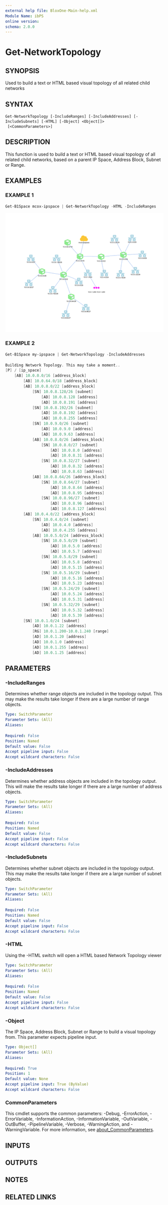 ```yaml
---
external help file: BloxOne-Main-help.xml
Module Name: ibPS
online version:
schema: 2.0.0
---
```


# Get-NetworkTopology

## SYNOPSIS
Used to build a text or HTML based visual topology of all related child networks

## SYNTAX

```
Get-NetworkTopology [-IncludeRanges] [-IncludeAddresses] [-IncludeSubnets] [-HTML] [-Object] <Object[]>
 [<CommonParameters>]
```

## DESCRIPTION
This function is used to build a text or HTML based visual topology of all related child networks, based on a parent IP Space, Address Block, Subnet or Range.

## EXAMPLES

### EXAMPLE 1
```powershell
Get-B1Space mcox-ipspace | Get-NetworkTopology -HTML -IncludeRanges
```

![Network Topology](../images/Network-Topology.png)

### EXAMPLE 2
```powershell
Get-B1Space my-ipspace | Get-NetworkTopology -IncludeAddresses

Building Network Topology. This may take a moment..
[P] / [ip_space]
    [AB] 10.0.0.0/16 [address_block]
        [AB] 10.0.64.0/18 [address_block]
        [AB] 10.0.8.0/22 [address_block]
            [SN] 10.0.8.128/26 [subnet]
                [AD] 10.0.8.128 [address]
                [AD] 10.0.8.191 [address]
            [SN] 10.0.8.192/26 [subnet]
                [AD] 10.0.8.192 [address]
                [AD] 10.0.8.255 [address]
            [SN] 10.0.9.0/26 [subnet]
                [AD] 10.0.9.0 [address]
                [AD] 10.0.9.63 [address]
            [AB] 10.0.8.0/26 [address_block]
                [SN] 10.0.8.0/27 [subnet]
                    [AD] 10.0.8.0 [address]
                    [AD] 10.0.8.31 [address]
                [SN] 10.0.8.32/27 [subnet]
                    [AD] 10.0.8.32 [address]
                    [AD] 10.0.8.63 [address]
            [AB] 10.0.8.64/26 [address_block]
                [SN] 10.0.8.64/27 [subnet]
                    [AD] 10.0.8.64 [address]
                    [AD] 10.0.8.95 [address]
                [SN] 10.0.8.96/27 [subnet]
                    [AD] 10.0.8.96 [address]
                    [AD] 10.0.8.127 [address]
        [AB] 10.0.4.0/22 [address_block]
            [SN] 10.0.4.0/24 [subnet]
                [AD] 10.0.4.0 [address]
                [AD] 10.0.4.255 [address]
            [AB] 10.0.5.0/24 [address_block]
                [SN] 10.0.5.0/29 [subnet]
                    [AD] 10.0.5.0 [address]
                    [AD] 10.0.5.7 [address]
                [SN] 10.0.5.8/29 [subnet]
                    [AD] 10.0.5.8 [address]
                    [AD] 10.0.5.15 [address]
                [SN] 10.0.5.16/29 [subnet]
                    [AD] 10.0.5.16 [address]
                    [AD] 10.0.5.23 [address]
                [SN] 10.0.5.24/29 [subnet]
                    [AD] 10.0.5.24 [address]
                    [AD] 10.0.5.31 [address]
                [SN] 10.0.5.32/29 [subnet]
                    [AD] 10.0.5.32 [address]
                    [AD] 10.0.5.39 [address]
        [SN] 10.0.1.0/24 [subnet]
            [AD] 10.0.1.22 [address]
            [RG] 10.0.1.200-10.0.1.240 [range]
            [AD] 10.0.1.20 [address]
            [AD] 10.0.1.0 [address]
            [AD] 10.0.1.255 [address]
            [AD] 10.0.1.25 [address]
```

## PARAMETERS

### -IncludeRanges
Determines whether range objects are included in the topology output.
This may make the results take longer if there are a large number of range objects.

```yaml
Type: SwitchParameter
Parameter Sets: (All)
Aliases:

Required: False
Position: Named
Default value: False
Accept pipeline input: False
Accept wildcard characters: False
```

### -IncludeAddresses
Determines whether address objects are included in the topology output.
This will make the results take longer if there are a large number of address objects.

```yaml
Type: SwitchParameter
Parameter Sets: (All)
Aliases:

Required: False
Position: Named
Default value: False
Accept pipeline input: False
Accept wildcard characters: False
```

### -IncludeSubnets
Determines whether subnet objects are included in the topology output.
This may make the results take longer if there are a large number of subnet objects.

```yaml
Type: SwitchParameter
Parameter Sets: (All)
Aliases:

Required: False
Position: Named
Default value: False
Accept pipeline input: False
Accept wildcard characters: False
```

### -HTML
Using the -HTML switch will open a HTML based Network Topology viewer

```yaml
Type: SwitchParameter
Parameter Sets: (All)
Aliases:

Required: False
Position: Named
Default value: False
Accept pipeline input: False
Accept wildcard characters: False
```

### -Object
The IP Space, Address Block, Subnet or Range to build a visual topology from.
This parameter expects pipeline input.

```yaml
Type: Object[]
Parameter Sets: (All)
Aliases:

Required: True
Position: 1
Default value: None
Accept pipeline input: True (ByValue)
Accept wildcard characters: False
```

### CommonParameters
This cmdlet supports the common parameters: -Debug, -ErrorAction, -ErrorVariable, -InformationAction, -InformationVariable, -OutVariable, -OutBuffer, -PipelineVariable, -Verbose, -WarningAction, and -WarningVariable. For more information, see [about_CommonParameters](http://go.microsoft.com/fwlink/?LinkID=113216).

## INPUTS

## OUTPUTS

## NOTES

## RELATED LINKS
